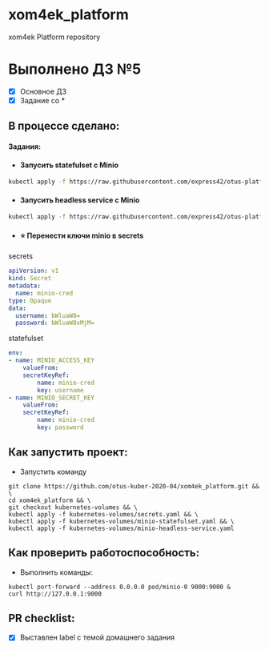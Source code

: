 # xom4ek_platform
xom4ek Platform repository

# Выполнено ДЗ №5

 - [x] Основное ДЗ
 - [x] Задание со *

## В процессе сделано:

#### Задания:
- #### Запусить statefulset c Minio
```sh
kubectl apply -f https://raw.githubusercontent.com/express42/otus-platform- snippets/master/Module-02/Kuberenetes-volumes/minio-statefulset.yaml
```
- #### Запусить headless service c Minio
```sh
kubectl apply -f https://raw.githubusercontent.com/express42/otus-platform-snippets/master/Module-02/Kuberenetes-volumes/minio-headless-service.yaml
```
- #### :star: Перенести ключи minio в secrets
secrets
```yaml
apiVersion: v1
kind: Secret
metadata:
  name: minio-cred
type: Opaque
data:
  username: bWluaW8=
  password: bWluaW8xMjM=
```
statefulset
```yaml
env:
- name: MINIO_ACCESS_KEY
    valueFrom:
    secretKeyRef:
        name: minio-cred
        key: username
- name: MINIO_SECRET_KEY
    valueFrom:
    secretKeyRef:
        name: minio-cred
        key: password
```
## Как запустить проект:
 - Запустить команду
 ```shell
 git clone https://github.com/otus-kuber-2020-04/xom4ek_platform.git && \
 cd xom4ek_platform && \
 git checkout kubernetes-volumes && \
 kubectl apply -f kubernetes-volumes/secrets.yaml && \
 kubectl apply -f kubernetes-volumes/minio-statefulset.yaml && \
 kubectl apply -f kubernetes-volumes/minio-headless-service.yaml
 ```

## Как проверить работоспособность:

 - Выполнить команды:
  ```shell
  kubectl port-forward --address 0.0.0.0 pod/minio-0 9000:9000 &
  curl http://127.0.0.1:9000
  ```

## PR checklist:
 - [x] Выставлен label с темой домашнего задания
